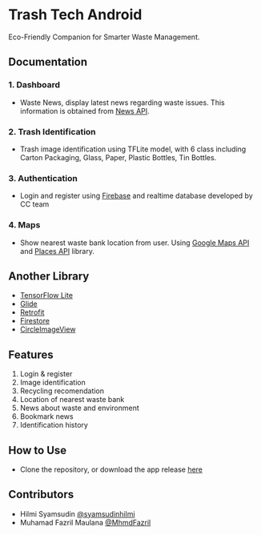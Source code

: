 # Trash Tech Android

Eco-Friendly Companion for Smarter Waste Management.

## Documentation

### 1. Dashboard

* Waste News, display latest news regarding waste issues. This information is obtained from [News API](https://newsapi.org/).

### 2. Trash Identification

* Trash image identification using TFLite model, with 6 class including Carton Packaging, Glass, Paper, Plastic Bottles, Tin Bottles.

### 3. Authentication

* Login and register using [Firebase](https://firebase.google.com/) and realtime database developed by CC team

### 4. Maps

* Show nearest waste bank location from user. Using [Google Maps API](https://developers.google.com/maps) and [Places API](https://developers.google.com/maps/documentation/places/web-service/overview) library.


## Another Library

* [TensorFlow Lite](https://www.tensorflow.org/lite/guide)
* [Glide](https://github.com/bumptech/glide)
* [Retrofit](https://square.github.io/retrofit/)
* [Firestore](https://firebase.google.com/docs/firestore)
* [CircleImageView](https://github.com/hdodenhof/CircleImageView)

## Features

1. Login & register
2. Image identification
3. Recycling recomendation 
4. Location of nearest waste bank
5. News about waste and environment
6. Bookmark news
7. Identification history

## How to Use

* Clone the repository, or download the app release [here](https://github.com/syamsudinhilmi/trashtech-project/releases/download/v0.0.1/trash-tech-v0.0.1.apk)

## Contributors

* Hilmi Syamsudin [@syamsudinhilmi](https://github.com/syamsudinhilmi)
* Muhamad Fazril Maulana [@MhmdFazril](https://github.com/MhmdFazril)
